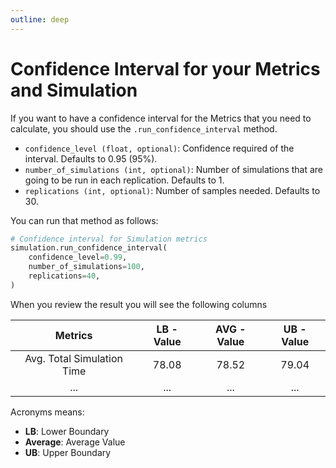 ```yaml
---
outline: deep
---
```


# Confidence Interval for your Metrics and Simulation

If you want to have a confidence interval for the Metrics that you need to calculate, you should use the `.run_confidence_interval` method.

- `confidence_level (float, optional)`: Confidence required of the interval. Defaults to 0.95 (95%).
- `number_of_simulations (int, optional)`: Number of simulations that are going to be run in each replication. Defaults to 1.
- `replications (int, optional)`: Number of samples needed. Defaults to 30.

You can run that method as follows:

```python
# Confidence interval for Simulation metrics
simulation.run_confidence_interval(
    confidence_level=0.99,
    number_of_simulations=100,
    replications=40,
)
```

When you review the result you will see the following columns

|          Metrics           | LB - Value | AVG - Value | UB - Value |
| :------------------------: | :--------: | :---------: | :--------: |
| Avg. Total Simulation Time |   78.08    |    78.52    |   79.04    |
|            ...             |    ...     |     ...     |    ...     |

Acronyms means:

- **LB**: Lower Boundary
- **Average**: Average Value
- **UB**: Upper Boundary
